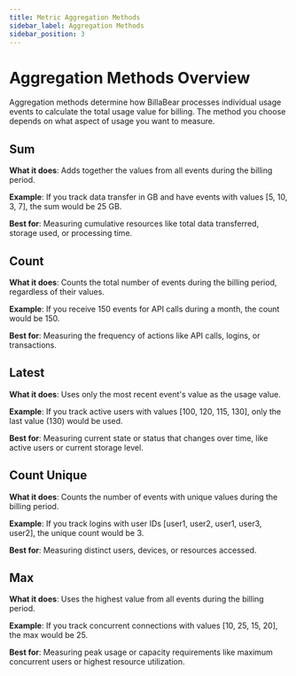 ```yaml
---
title: Metric Aggregation Methods
sidebar_label: Aggregation Methods
sidebar_position: 3
---
```


# Aggregation Methods Overview

Aggregation methods determine how BillaBear processes individual usage events to calculate the total usage value for billing. The method you choose depends on what aspect of usage you want to measure.

## Sum

**What it does**: Adds together the values from all events during the billing period.

**Example**: If you track data transfer in GB and have events with values [5, 10, 3, 7], the sum would be 25 GB.

**Best for**: Measuring cumulative resources like total data transferred, storage used, or processing time.

## Count

**What it does**: Counts the total number of events during the billing period, regardless of their values.

**Example**: If you receive 150 events for API calls during a month, the count would be 150.

**Best for**: Measuring the frequency of actions like API calls, logins, or transactions.

## Latest

**What it does**: Uses only the most recent event's value as the usage value.

**Example**: If you track active users with values [100, 120, 115, 130], only the last value (130) would be used.

**Best for**: Measuring current state or status that changes over time, like active users or current storage level.

## Count Unique

**What it does**: Counts the number of events with unique values during the billing period.

**Example**: If you track logins with user IDs [user1, user2, user1, user3, user2], the unique count would be 3.

**Best for**: Measuring distinct users, devices, or resources accessed.

## Max

**What it does**: Uses the highest value from all events during the billing period.

**Example**: If you track concurrent connections with values [10, 25, 15, 20], the max would be 25.

**Best for**: Measuring peak usage or capacity requirements like maximum concurrent users or highest resource utilization.